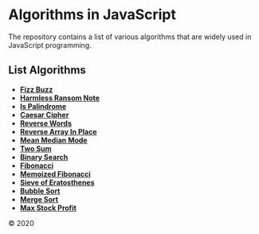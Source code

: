# Algorithms in JavaScript
The repository contains a list of various algorithms that are widely used in JavaScript programming.

## List Algorithms
* **[Fizz Buzz]**
* **[Harmless Ransom Note]**
* **[Is Palindrome]**
* **[Caesar Cipher]**
* **[Reverse Words]**
* **[Reverse Array In Place]**
* **[Mean Median Mode]**
* **[Two Sum]**
* **[Binary Search]**
* **[Fibonacci]**
* **[Memoized Fibonacci]**
* **[Sieve of Eratosthenes]**
* **[Bubble Sort]**
* **[Merge Sort]**
* **[Max Stock Profit]**



[Fizz Buzz]: algorithms/fizzbazz/
[Harmless Ransom Note]: "algorithms/harmless/
[Is Palindrome]: algorithms/palindrome/
[Caesar Cipher]: algorithms/caesarcipher/
[Reverse Words]: algorithms/reversewords/
[Reverse Array In Place]: algorithms/reversearray/
[Mean Median Mode]: algorithms/meanmedian/
[Two Sum]: algorithms/twosum/
[Binary Search]: algorithms/binarysearch/
[Fibonacci]: algorithms/fibonacci/
[Memoized Fibonacci]: algorithms/memoized/
[Sieve of Eratosthenes]: algorithms/eratosthenes/
[Bubble Sort]: algorithms/bubblesort/
[Merge Sort]: algorithms/mergesort/
[Max Stock Profit]: algorithms/maxstockprofit/

© 2020